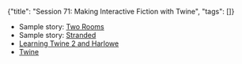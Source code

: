 {"title": "Session 71: Making Interactive Fiction with Twine", "tags": []}

* Sample story: [Two Rooms](http://twine.analytical-engine.co.uk/stories/Two%20Rooms.html)
* Sample story: [Stranded](http://twine.analytical-engine.co.uk/stories/stranded.html)
* [Learning Twine 2 and Harlowe](http://twine.analytical-engine.co.uk/)
* [Twine](https://twinery.org/)


